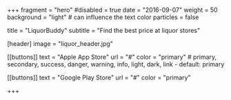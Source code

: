 +++
fragment = "hero"
#disabled = true
date = "2016-09-07"
weight = 50
background = "light" # can influence the text color
particles = false

title = "LiquorBuddy"
subtitle = "Find the best price at liquor stores"

[header]
  image = "liquor_header.jpg"

[[buttons]]
  text = "Apple App Store"
  url = "#"
  color = "primary" # primary, secondary, success, danger, warning, info, light, dark, link - default: primary

[[buttons]]
  text = "Google Play Store"
  url = "#"
  color = "primary"

+++
